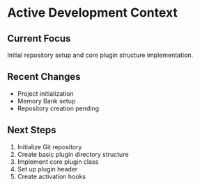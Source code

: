 # Active Development Context

## Current Focus
Initial repository setup and core plugin structure implementation.

## Recent Changes
- Project initialization
- Memory Bank setup
- Repository creation pending

## Next Steps
1. Initialize Git repository
2. Create basic plugin directory structure
3. Implement core plugin class
4. Set up plugin header
5. Create activation hooks 